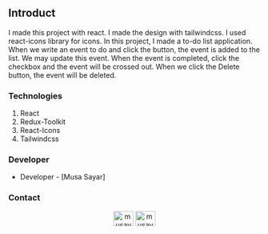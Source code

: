 ## Introduct

I made this project with react. I made the design with tailwindcss. I used react-icons library for icons.
In this project, I made a to-do list application. When we write an event to do and click the button, the event is added to the list. We may update this event. When the event is completed, click the checkbox and the event will be crossed out. When we click the Delete button, the event will be deleted.

### Technologies
1. React
2. Redux-Toolkit
3. React-Icons
4. Tailwindcss


### Developer
- Developer - [Musa Sayar]

### Contact

<p align="center">
<a href="https://www.linkedin.com/in/musasayar/" target="blank"><img align="center" src="https://raw.githubusercontent.com/rahuldkjain/github-profile-readme-generator/master/src/images/icons/Social/linked-in-alt.svg" alt="musayar9" height="30" width="40" /></a>
<a href="https://github.com/musayar9" target="blank"><img align="center" src="https://raw.githubusercontent.com/rahuldkjain/github-profile-readme-generator/master/src/images/icons/Social/medium.svg" alt="musayar9" height="30" width="40" /></a>
</p>